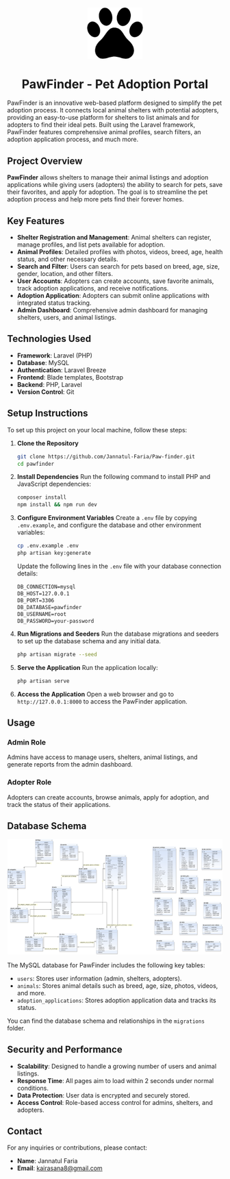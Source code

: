 <p align="center"><a href="https://laravel.com" target="_blank"><img src=".\\public\backend\assets\images\paw-removebg-preview.png" width="130" alt="Laravel Logo"></a></p>

<h1 align="center">PawFinder - Pet Adoption Portal</h1>


PawFinder is an innovative web-based platform designed to simplify the pet adoption process. It connects local animal shelters with potential adopters, providing an easy-to-use platform for shelters to list animals and for adopters to find their ideal pets. Built using the Laravel framework, PawFinder features comprehensive animal profiles, search filters, an adoption application process, and much more.

## Project Overview

**PawFinder** allows shelters to manage their animal listings and adoption applications while giving users (adopters) the ability to search for pets, save their favorites, and apply for adoption. The goal is to streamline the pet adoption process and help more pets find their forever homes.

## Key Features

- **Shelter Registration and Management**: Animal shelters can register, manage profiles, and list pets available for adoption.
- **Animal Profiles**: Detailed profiles with photos, videos, breed, age, health status, and other necessary details.
- **Search and Filter**: Users can search for pets based on breed, age, size, gender, location, and other filters.
- **User Accounts**: Adopters can create accounts, save favorite animals, track adoption applications, and receive notifications.
- **Adoption Application**: Adopters can submit online applications with integrated status tracking.
- **Admin Dashboard**: Comprehensive admin dashboard for managing shelters, users, and animal listings.

## Technologies Used

- **Framework**: Laravel (PHP)
- **Database**: MySQL
- **Authentication**: Laravel Breeze
- **Frontend**: Blade templates, Bootstrap
- **Backend**: PHP, Laravel
- **Version Control**: Git

## Setup Instructions

To set up this project on your local machine, follow these steps:

1. **Clone the Repository**
   ```bash
   git clone https://github.com/Jannatul-Faria/Paw-finder.git
   cd pawfinder
   ```

2. **Install Dependencies**
   Run the following command to install PHP and JavaScript dependencies:
   ```bash
   composer install
   npm install && npm run dev
   ```

3. **Configure Environment Variables**
   Create a `.env` file by copying `.env.example`, and configure the database and other environment variables:
   ```bash
   cp .env.example .env
   php artisan key:generate
   ```

   Update the following lines in the `.env` file with your database connection details:

   ```env
   DB_CONNECTION=mysql
   DB_HOST=127.0.0.1
   DB_PORT=3306
   DB_DATABASE=pawfinder
   DB_USERNAME=root
   DB_PASSWORD=your-password
   ```

4. **Run Migrations and Seeders**
   Run the database migrations and seeders to set up the database schema and any initial data.
   ```bash
   php artisan migrate --seed
   ```

5. **Serve the Application**
   Run the application locally:
   ```bash
   php artisan serve
   ```

6. **Access the Application**
   Open a web browser and go to `http://127.0.0.1:8000` to access the PawFinder application.

## Usage

### Admin Role
Admins have access to manage users, shelters, animal listings, and generate reports from the admin dashboard.

### Adopter Role
Adopters can create accounts, browse animals, apply for adoption, and track the status of their applications.

## Database Schema
<img src=".\\public\backend\assets\images\pawfinder.png" width="" alt="Laravel Logo"></a></p>
The MySQL database for PawFinder includes the following key tables:



- `users`: Stores user information (admin, shelters, adopters).
- `animals`: Stores animal details such as breed, age, size, photos, videos, and more.
- `adoption_applications`: Stores adoption application data and tracks its status.

  
You can find the database schema and relationships in the `migrations` folder.

## Security and Performance

- **Scalability**: Designed to handle a growing number of users and animal listings.
- **Response Time**: All pages aim to load within 2 seconds under normal conditions.
- **Data Protection**: User data is encrypted and securely stored.
- **Access Control**: Role-based access control for admins, shelters, and adopters.



## Contact

For any inquiries or contributions, please contact:
- **Name**: Jannatul Faria
- **Email**: kairasana8@gmail.com

